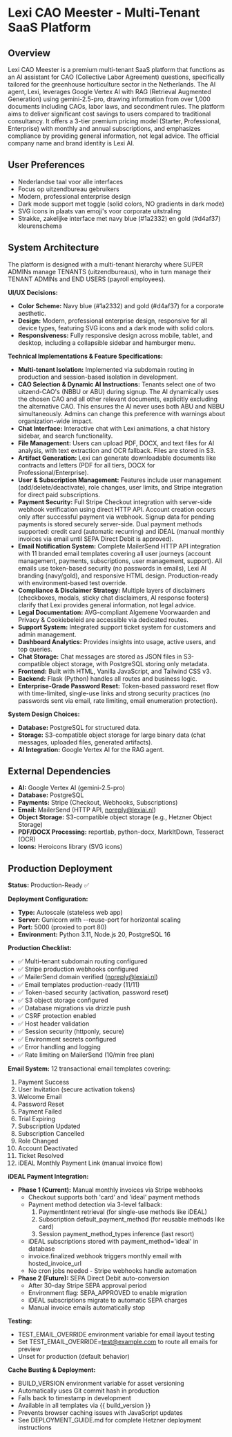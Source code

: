 # Lexi CAO Meester - Multi-Tenant SaaS Platform

## Overview
Lexi CAO Meester is a premium multi-tenant SaaS platform that functions as an AI assistant for CAO (Collective Labor Agreement) questions, specifically tailored for the greenhouse horticulture sector in the Netherlands. The AI agent, Lexi, leverages Google Vertex AI with RAG (Retrieval Augmented Generation) using gemini-2.5-pro, drawing information from over 1,000 documents including CAOs, labor laws, and secondment rules. The platform aims to deliver significant cost savings to users compared to traditional consultancy. It offers a 3-tier premium pricing model (Starter, Professional, Enterprise) with monthly and annual subscriptions, and emphasizes compliance by providing general information, not legal advice. The official company name and brand identity is Lexi AI.

## User Preferences
- Nederlandse taal voor alle interfaces
- Focus op uitzendbureau gebruikers
- Modern, professional enterprise design
- Dark mode support met toggle (solid colors, NO gradients in dark mode)
- SVG icons in plaats van emoji's voor corporate uitstraling
- Strakke, zakelijke interface met navy blue (#1a2332) en gold (#d4af37) kleurenschema

## System Architecture
The platform is designed with a multi-tenant hierarchy where SUPER ADMINs manage TENANTS (uitzendbureaus), who in turn manage their TENANT ADMINs and END USERS (payroll employees).

**UI/UX Decisions:**
- **Color Scheme:** Navy blue (#1a2332) and gold (#d4af37) for a corporate aesthetic.
- **Design:** Modern, professional enterprise design, responsive for all device types, featuring SVG icons and a dark mode with solid colors.
- **Responsiveness:** Fully responsive design across mobile, tablet, and desktop, including a collapsible sidebar and hamburger menu.

**Technical Implementations & Feature Specifications:**
- **Multi-tenant Isolation:** Implemented via subdomain routing in production and session-based isolation in development.
- **CAO Selection & Dynamic AI Instructions:** Tenants select one of two uitzend-CAO's (NBBU or ABU) during signup. The AI dynamically uses the chosen CAO and all other relevant documents, explicitly excluding the alternative CAO. This ensures the AI never uses both ABU and NBBU simultaneously. Admins can change this preference with warnings about organization-wide impact.
- **Chat Interface:** Interactive chat with Lexi animations, a chat history sidebar, and search functionality.
- **File Management:** Users can upload PDF, DOCX, and text files for AI analysis, with text extraction and OCR fallback. Files are stored in S3.
- **Artifact Generation:** Lexi can generate downloadable documents like contracts and letters (PDF for all tiers, DOCX for Professional/Enterprise).
- **User & Subscription Management:** Features include user management (add/delete/deactivate), role changes, user limits, and Stripe integration for direct paid subscriptions.
- **Payment Security:** Full Stripe Checkout integration with server-side webhook verification using direct HTTP API. Account creation occurs only after successful payment via webhook. Signup data for pending payments is stored securely server-side. Dual payment methods supported: credit card (automatic recurring) and iDEAL (manual monthly invoices via email until SEPA Direct Debit is approved).
- **Email Notification System:** Complete MailerSend HTTP API integration with 11 branded email templates covering all user journeys (account management, payments, subscriptions, user management, support). All emails use token-based security (no passwords in emails), Lexi AI branding (navy/gold), and responsive HTML design. Production-ready with environment-based test override.
- **Compliance & Disclaimer Strategy:** Multiple layers of disclaimers (checkboxes, modals, sticky chat disclaimers, AI response footers) clarify that Lexi provides general information, not legal advice.
- **Legal Documentation:** AVG-compliant Algemene Voorwaarden and Privacy & Cookiebeleid are accessible via dedicated routes.
- **Support System:** Integrated support ticket system for customers and admin management.
- **Dashboard Analytics:** Provides insights into usage, active users, and top queries.
- **Chat Storage:** Chat messages are stored as JSON files in S3-compatible object storage, with PostgreSQL storing only metadata.
- **Frontend:** Built with HTML, Vanilla JavaScript, and Tailwind CSS v3.
- **Backend:** Flask (Python) handles all routes and business logic.
- **Enterprise-Grade Password Reset:** Token-based password reset flow with time-limited, single-use links and strong security practices (no passwords sent via email, rate limiting, email enumeration protection).

**System Design Choices:**
- **Database:** PostgreSQL for structured data.
- **Storage:** S3-compatible object storage for large binary data (chat messages, uploaded files, generated artifacts).
- **AI Integration:** Google Vertex AI for the RAG agent.

## External Dependencies
- **AI:** Google Vertex AI (gemini-2.5-pro)
- **Database:** PostgreSQL
- **Payments:** Stripe (Checkout, Webhooks, Subscriptions)
- **Email:** MailerSend (HTTP API, noreply@lexiai.nl)
- **Object Storage:** S3-compatible object storage (e.g., Hetzner Object Storage)
- **PDF/DOCX Processing:** reportlab, python-docx, MarkItDown, Tesseract (OCR)
- **Icons:** Heroicons library (SVG icons)

## Production Deployment
**Status:** Production-Ready ✅

**Deployment Configuration:**
- **Type:** Autoscale (stateless web app)
- **Server:** Gunicorn with --reuse-port for horizontal scaling
- **Port:** 5000 (proxied to port 80)
- **Environment:** Python 3.11, Node.js 20, PostgreSQL 16

**Production Checklist:**
- ✅ Multi-tenant subdomain routing configured
- ✅ Stripe production webhooks configured
- ✅ MailerSend domain verified (noreply@lexiai.nl)
- ✅ Email templates production-ready (11/11)
- ✅ Token-based security (activation, password reset)
- ✅ S3 object storage configured
- ✅ Database migrations via drizzle push
- ✅ CSRF protection enabled
- ✅ Host header validation
- ✅ Session security (httponly, secure)
- ✅ Environment secrets configured
- ✅ Error handling and logging
- ✅ Rate limiting on MailerSend (10/min free plan)

**Email System:**
12 transactional email templates covering:
1. Payment Success
2. User Invitation (secure activation tokens)
3. Welcome Email
4. Password Reset
5. Payment Failed
6. Trial Expiring
7. Subscription Updated
8. Subscription Cancelled
9. Role Changed
10. Account Deactivated
11. Ticket Resolved
12. iDEAL Monthly Payment Link (manual invoice flow)

**iDEAL Payment Integration:**
- **Phase 1 (Current):** Manual monthly invoices via Stripe webhooks
  - Checkout supports both 'card' and 'ideal' payment methods
  - Payment method detection via 3-level fallback:
    1. PaymentIntent retrieval (for single-use methods like iDEAL)
    2. Subscription default_payment_method (for reusable methods like card)
    3. Session payment_method_types inference (last resort)
  - iDEAL subscriptions stored with payment_method='ideal' in database
  - invoice.finalized webhook triggers monthly email with hosted_invoice_url
  - No cron jobs needed - Stripe webhooks handle automation
- **Phase 2 (Future):** SEPA Direct Debit auto-conversion
  - After 30-day Stripe SEPA approval period
  - Environment flag: SEPA_APPROVED to enable migration
  - iDEAL subscriptions migrate to automatic SEPA charges
  - Manual invoice emails automatically stop

**Testing:**
- TEST_EMAIL_OVERRIDE environment variable for email layout testing
- Set TEST_EMAIL_OVERRIDE=test@example.com to route all emails for preview
- Unset for production (default behavior)

**Cache Busting & Deployment:**
- BUILD_VERSION environment variable for asset versioning
- Automatically uses Git commit hash in production
- Falls back to timestamp in development
- Available in all templates via {{ build_version }}
- Prevents browser caching issues with JavaScript updates
- See DEPLOYMENT_GUIDE.md for complete Hetzner deployment instructions